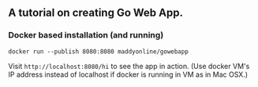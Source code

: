 ## A tutorial on creating Go Web App.

### Docker based installation (and running)

```
docker run --publish 8080:8080 maddyonline/gowebapp
```

Visit `http://localhost:8080/hi` to see the app in action. (Use docker VM's IP address instead of localhost if docker is running in VM as in Mac OSX.)
